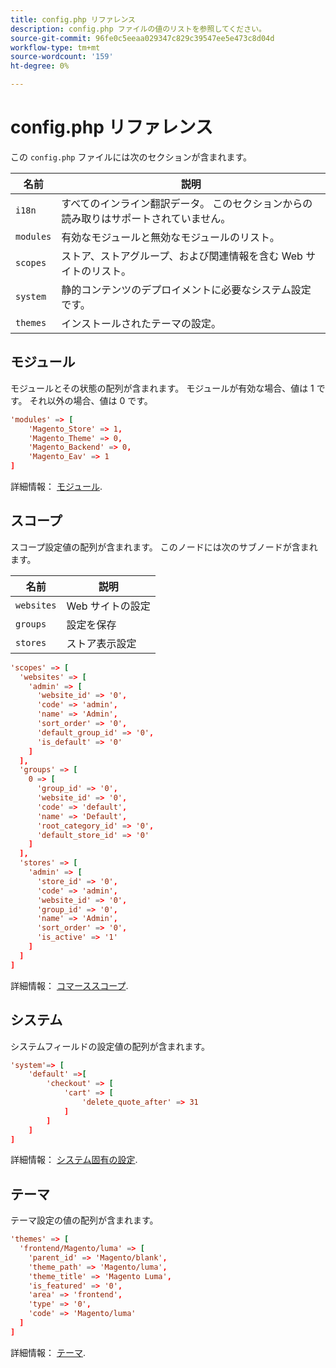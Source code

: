 ```yaml
---
title: config.php リファレンス
description: config.php ファイルの値のリストを参照してください。
source-git-commit: 96fe0c5eeaa029347c829c39547ee5e473c8d04d
workflow-type: tm+mt
source-wordcount: '159'
ht-degree: 0%

---
```



# config.php リファレンス

この `config.php` ファイルには次のセクションが含まれます。

| 名前 | 説明 |
| --------- | -------------------|
| `i18n` | すべてのインライン翻訳データ。 このセクションからの読み取りはサポートされていません。 |
| `modules` | 有効なモジュールと無効なモジュールのリスト。 |
| `scopes` | ストア、ストアグループ、および関連情報を含む Web サイトのリスト。 |
| `system` | 静的コンテンツのデプロイメントに必要なシステム設定です。 |
| `themes` | インストールされたテーマの設定。 |

## モジュール

モジュールとその状態の配列が含まれます。 モジュールが有効な場合、値は 1 です。 それ以外の場合、値は 0 です。

```conf
'modules' => [
    'Magento_Store' => 1,
    'Magento_Theme' => 0,
    'Magento_Backend' => 0,
    'Magento_Eav' => 1
]
```

詳細情報： [モジュール].

## スコープ

スコープ設定値の配列が含まれます。 このノードには次のサブノードが含まれます。

| 名前 | 説明 |
| ---------- | -----------------------------------|
| `websites` | Web サイトの設定 |
| `groups` | 設定を保存 |
| `stores` | ストア表示設定 |

```conf
'scopes' => [
  'websites' => [
    'admin' => [
      'website_id' => '0',
      'code' => 'admin',
      'name' => 'Admin',
      'sort_order' => '0',
      'default_group_id' => '0',
      'is_default' => '0'
    ]
  ],
  'groups' => [
    0 => [
      'group_id' => '0',
      'website_id' => '0',
      'code' => 'default',
      'name' => 'Default',
      'root_category_id' => '0',
      'default_store_id' => '0'
    ]
  ],
  'stores' => [
    'admin' => [
      'store_id' => '0',
      'code' => 'admin',
      'website_id' => '0',
      'group_id' => '0',
      'name' => 'Admin',
      'sort_order' => '0',
      'is_active' => '1'
    ]
  ]
]
```

詳細情報： [コマーススコープ][scopes].

## システム

システムフィールドの設定値の配列が含まれます。

```conf
'system'=> [
    'default' =>[
        'checkout' => [
            'cart' => [
                'delete_quote_after' => 31
            ]
        ]
    ]
]
```

詳細情報： [システム固有の設定](config-reference-sens.md).

## テーマ

テーマ設定の値の配列が含まれます。

```conf
'themes' => [
  'frontend/Magento/luma' => [
    'parent_id' => 'Magento/blank',
    'theme_path' => 'Magento/luma',
    'theme_title' => 'Magento Luma',
    'is_featured' => '0',
    'area' => 'frontend',
    'type' => '0',
    'code' => 'Magento/luma'
  ]
]
```

詳細情報： [テーマ].

<!-- link definitions -->

[モジュール]: https://devdocs.magento.com/videos/fundamentals/create-a-new-module/
[scopes]: https://docs.magento.com/user-guide/configuration/scope.html
[テーマ]: https://devdocs.magento.com/guides/v2.4/frontend-dev-guide/themes/theme-create.html
